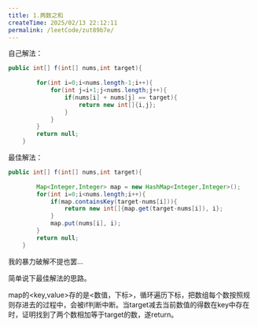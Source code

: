 ```yaml
---
title: 1.两数之和
createTime: 2025/02/13 22:12:11
permalink: /leetCode/zut89b7e/
---
```

自己解法：

```Java
public int[] f(int[] nums,int target){
		
		for(int i=0;i<nums.length-1;i++){
            for(int j=i+1;j<nums.length;j++){
                if(nums[i] + nums[j] == target){
                    return new int[]{i,j};
                }
            }
        }
        return null;
	}
```


最佳解法：

```Java
public int[] f(int[] nums,int target){
		
		Map<Integer,Integer> map = new HashMap<Integer,Integer>();
		for(int i=0;i<nums.length;i++){
			if(map.containsKey(target-nums[i])){
				return new int[]{map.get(target-nums[i]), i};
			}
			map.put(nums[i], i);
		}
		return null;
	}
```


我的暴力破解不提也罢...

简单说下最佳解法的思路。

map的<key,value>存的是<数值，下标>，循环遍历下标，把数组每个数按照规则存进去的过程中，会被if判断中断。当target减去当前数值的得数在key中存在时，证明找到了两个数相加等于target的数，遂return。

